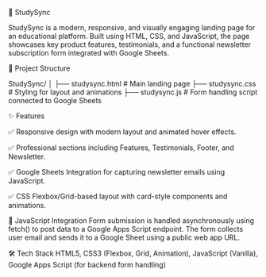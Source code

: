 📘 StudySync

StudySync is a modern, responsive, and visually engaging landing page for an educational platform. Built using HTML, CSS, and JavaScript, the page showcases key product features, testimonials, and a functional newsletter subscription form integrated with Google Sheets.

📁 Project Structure

StudySync/
│
├── studysync.html        # Main landing page
├── studysync.css         # Styling for layout and animations
├── studysync.js          # Form handling script connected to Google Sheets

✨ Features

✅ Responsive design with modern layout and animated hover effects.

✅ Professional sections including Features, Testimonials, Footer, and Newsletter.

✅ Google Sheets Integration for capturing newsletter emails using JavaScript.

✅ CSS Flexbox/Grid-based layout with card-style components and animations.

🔗 JavaScript Integration
Form submission is handled asynchronously using fetch() to post data to a Google Apps Script endpoint.
The form collects user email and sends it to a Google Sheet using a public web app URL.

🛠️ Tech Stack
HTML5, 
CSS3 (Flexbox, Grid, Animation), 
JavaScript (Vanilla), 
Google Apps Script (for backend form handling)






